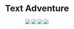 <div align="center">

# Text Adventure

![](https://img.shields.io/badge/made_with-java-blue.svg?style=flat-square)
![](https://img.shields.io/badge/version-0.7.1_pre_alpha-blue)
![](https://img.shields.io/github/repo-size/Kesares/text-adventure)
![](https://tokei.rs/b1/github/Kesares/text-adventure?category=code)
</div>